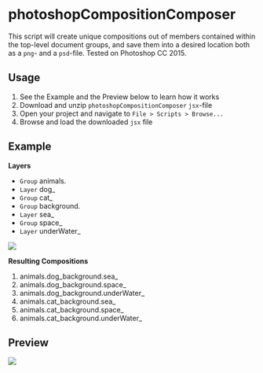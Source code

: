 # photoshopCompositionComposer
This script will create unique compositions out of members contained within the top-level document groups, and save them into a desired location both as a `png`- and a `psd`-file. Tested on Photoshop CC 2015.

## Usage
1. See the Example and the Preview below to learn how it works
2. Download and unzip `photoshopCompositionComposer` `jsx`-file
3. Open your project and navigate to `File > Scripts > Browse...`
4. Browse and load the downloaded `jsx` file

## Example
**Layers**
 * `Group` animals.
  * `Layer` dog_
  * `Group` cat_
 * `Group` background.
  * `Layer` sea_
  * `Group` space_
  * `Layer` underWater_

![](https://raw.githubusercontent.com/mechanicious/photoshopCompositionComposer/gh-pages/layersConfiguration-v0.1.png)


**Resulting Compositions**

1. animals.dog_background.sea_
2. animals.dog_background.space_
3. animals.dog_background.underWater_
4. animals.cat_background.sea_
5. animals.cat_background.space_
6. animals.cat_background.underWater_

## Preview
![](https://raw.githubusercontent.com/mechanicious/photoshopCompositionComposer/gh-pages/saveAllCombinations-v0.1.gif)
